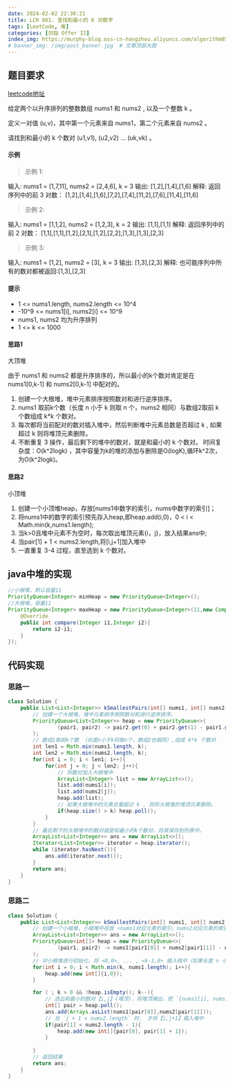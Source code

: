 ```yaml
---
date: 2024-02-02 22:30:21
title: LCR 061. 查找和最小的 K 对数字
tags: [LeetCode, 堆]
categories: [剑指 Offer II]
index_img: https://murphy-blog.oss-cn-hangzhou.aliyuncs.com/algorithm059.png   # 封面图
# banner_img: /img/post_banner.jpg  # 文章顶部大图
---
```


## 题目要求

[leetcode地址](https://leetcode.cn/problems/qn8gGX/description/?envType=study-plan-v2&envId=coding-interviews-special)

给定两个以升序排列的整数数组 nums1 和 nums2 , 以及一个整数 k 。

定义一对值 (u,v)，其中第一个元素来自 nums1，第二个元素来自 nums2 。

请找到和最小的 k 个数对 (u1,v1),  (u2,v2)  ...  (uk,vk) 。

#### 示例
> 示例 1:

输入: nums1 = [1,7,11], nums2 = [2,4,6], k = 3
输出: [1,2],[1,4],[1,6]
解释: 返回序列中的前 3 对数：
    [1,2],[1,4],[1,6],[7,2],[7,4],[11,2],[7,6],[11,4],[11,6]
> 示例 2:

输入: nums1 = [1,1,2], nums2 = [1,2,3], k = 2
输出: [1,1],[1,1]
解释: 返回序列中的前 2 对数：
     [1,1],[1,1],[1,2],[2,1],[1,2],[2,2],[1,3],[1,3],[2,3]
> 示例 3:

输入: nums1 = [1,2], nums2 = [3], k = 3 
输出: [1,3],[2,3]
解释: 也可能序列中所有的数对都被返回:[1,3],[2,3]

#### 提示

- 1 <= nums1.length, nums2.length <= 10^4
- -10^9 <= nums1[i], nums2[i] <= 10^9
- nums1, nums2 均为升序排列
- 1 <= k <= 1000


#### 思路1

大顶堆

由于 nums1 和 nums2 都是升序排序的，所以最小的k个数对肯定是在 nums1[0,k-1] 和 nums2[0,k-1] 中配对的。

1. 创建一个大根堆，堆中元素排序按照数对和进行逆序排序。
2. nums1 取前k个数（长度 n 小于 k 则取 n 个，nums2 相同）与数组2取前 k 个数组成 k*k 个数对。
3. 每次都将当前配对的数对插入堆中，然后判断堆中元素总数是否超过 k , 如果超过 k 则将堆顶元素删除。
4. 不断重复 3 操作，最后剩下的堆中的数对，就是和最小的 k 个数对。
时间复杂度：O(k^2logk) ，其中容量为k的堆的添加与删除是O(logK),循环k^2次，为O(k^2logk)。

#### 思路2

小顶堆

1. 创建一个小顶堆heap，存放[nums1中数字的索引，nums中数字的索引]；
2. 将nums1中的数字的索引预先存入heap,即heap.add(i,0)，0 < i < Math.min(k,nums1.length);
3. 当k>0且堆中元素不为空时，每次取出堆顶元素{i，j}，放入结果ans中;
4. 当pair[1] + 1 < nums2.length,将[i,j+1]加入堆中
5. 一直重复 3-4 过程，直至选到 k 个数对。

## java中堆的实现

```java
//小根堆，默认容量11
PriorityQueue<Integer> minHeap = new PriorityQueue<Integer>();
//大根堆，容量11
PriorityQueue<Integer> maxHeap = new PriorityQueue<Integer>(11,new Comparator<Integer>(){
    @Override
    public int compare(Integer i1,Integer i2){
        return i2-i1;
    }
});
```

## 代码实现

### 思路一

```java
class Solution {
    public List<List<Integer>> kSmallestPairs(int[] nums1, int[] nums2, int k){
        // 创建一个大根堆，堆中元素排序按照数对和进行逆序排序。
        PriorityQueue<List<Integer>> heap = new PriorityQueue<>(
                (pair1, pair2) -> pair2.get(0) + pair2.get(1) - pair1.get(0) - pair1.get(1)
        );
        // 数组1取前k个数 （长度n小于k则取n个，数组2也相同）,组成 k*k 个数对
        int len1 = Math.min(nums1.length, k);
        int len2 = Math.min(nums2.length, k);
        for(int i = 0; i < len1; i++){
            for(int j = 0; j < len2; j++){
                // 将数对加入大根堆中
                ArrayList<Integer> list = new ArrayList<>();
                list.add(nums1[i]);
                list.add(nums2[j]);
                heap.add(list);
                // 如果大根堆中的元素总量超过 k , 则将大根堆的堆顶元素删除。
                if(heap.size() > k) heap.poll();
            }
        }
        // 最后剩下的大根堆中的数对就是和最小的k个数对，将其保存到列表中。
        ArrayList<List<Integer>> ans = new ArrayList<>();
        Iterator<List<Integer>> iterator = heap.iterator();
        while (iterator.hasNext()){
            ans.add(iterator.next());
        }
        return ans;
    }
}
```

### 思路二

```java
class Solution {
    public List<List<Integer>> kSmallestPairs(int[] nums1, int[] nums2, int k) {
        // 创建一个小根堆，小根堆中存放 <nums1对应元素的索引，nums2对应元素的索引>
        ArrayList<List<Integer>> ans = new ArrayList<>();
        PriorityQueue<int[]> heap = new PriorityQueue<>(
                (pair1, pair2) -> nums1[pair1[0]] + nums2[pair1[1]] - nums1[pair2[0]] - nums2[pair2[1]]
        );
        // 对小根堆进行初始化，将 <0,0>, ... , <k-1,0> 插入栈中（如果长度 n 小于 k 则取 n 个）。
        for(int i = 0; i < Math.min(k, nums1.length); i++){
            heap.add(new int[]{i,0});
        }

        for ( ; k > 0 && !heap.isEmpty(); k--){
            // 选出和最小的数对【i,j】(堆顶)，将堆顶弹出，把 `{nums1[i], nums2[j]}` 保存到列表中。
            int[] pair = heap.poll();
            ans.add(Arrays.asList(nums1[pair[0]],nums2[pair[1]]));
            // 当 `j + 1 < nums2.length` 时， 才将【i,j+1】插入堆中
            if(pair[1] < nums2.length - 1){
                heap.add(new int[]{pair[0], pair[1] + 1});
            }
            
        }
        // 返回结果
        return ans;
    }
}
```
